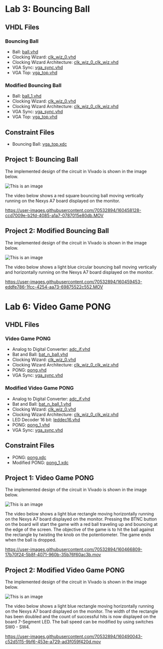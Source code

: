 # Lab 3: Bouncing Ball

## VHDL Files
### Bouncing Ball
* Ball: [ball.vhd](./ball.vhd)
* Clocking Wizard: [clk_wiz_0.vhd](./clk_wiz_0.vhd)
* Clocking Wizard Architecture: [clk_wiz_0_clk_wiz.vhd](./clk_wiz_0_clk_wiz.vhd)
* VGA Sync: [vga_sync.vhd](./vga_sync.vhd)
* VGA Top: [vga_top.vhd](./vga_top.vhd)

### Modified Bouncing Ball
* Ball: [ball_1.vhd](./ball_1.vhd)
* Clocking Wizard: [clk_wiz_0.vhd](./clk_wiz_0.vhd)
* Clocking Wizard Architecture: [clk_wiz_0_clk_wiz.vhd](./clk_wiz_0_clk_wiz.vhd)
* VGA Sync: [vga_sync.vhd](./vga_sync.vhd)
* VGA Top: [vga_top.vhd](./vga_top.vhd)

## Constraint Files
* Bouncing Ball: [vga_top.xdc](./vga_top.xdc)

## Project 1: Bouncing Ball
The implemented design of the circuit in Vivado is shown in the image below.

![This is an image](https://github.com/Hlederma/CPE-487/blob/54f327ab22e72bae1de77a54648b9438b58dbea0/Assignment5/Ball_imp_unmodified.png)


The video below shows a red square bouncing ball moving vertically running on the Nexys A7 board displayed on the monitor.



https://user-images.githubusercontent.com/70532894/160458128-ccd7009e-b2fd-4085-a1a7-0787015e80db.MOV





## Project 2: Modified Bouncing Ball
The implemented design of the circuit in Vivado is shown in the image below.

![This is an image](https://github.com/Hlederma/CPE-487/blob/c06d76a8b565fa459bee071028243784568cc3ac/Assignment5/Ball_imp_modified.png)

The video below shows a light blue circular bouncing ball moving vertically and horizontally running on the Nexys A7 board displayed on the monitor.




https://user-images.githubusercontent.com/70532894/160459453-eddfe786-1fcc-4254-aa73-69875522c552.MOV



# Lab 6: Video Game PONG

## VHDL Files
### Video Game PONG
* Analog to Digital Converter: [adc_if.vhd](./adc_if.vhd)
* Bat and Ball: [bat_n_ball.vhd](./bat_n_ball.vhd)
* Clocking Wizard: [clk_wiz_0.vhd](./clk_wiz_0.vhd)
* Clocking Wizard Architecture: [clk_wiz_0_clk_wiz.vhd](./clk_wiz_0_clk_wiz.vhd)
* PONG: [pong.vhd](./pong.vhd)
* VGA Sync: [vga_sync.vhd](./vga_sync.vhd)

### Modified Video Game PONG
* Analog to Digital Converter: [adc_if.vhd](./adc_if.vhd)
* Bat and Ball: [bat_n_ball_1.vhd](./bat_n_ball_1.vhd)
* Clocking Wizard: [clk_wiz_0.vhd](./clk_wiz_0.vhd)
* Clocking Wizard Architecture: [clk_wiz_0_clk_wiz.vhd](./clk_wiz_0_clk_wiz.vhd)
* LED Decoder 16 bit: [leddec16.vhd](./leddec16.vhd)
* PONG: [pong_1.vhd](./pong_1.vhd)
* VGA Sync: [vga_sync.vhd](./vga_sync.vhd)

## Constraint Files
* PONG: [pong.xdc](./pong.xdc)
* Modified PONG: [pong_1.xdc](./pong_1.xdc)

## Project 1: Video Game PONG
The implemented design of the circuit in Vivado is shown in the image below.

![This is an image](https://github.com/Hlederma/CPE-487/blob/6bb6d537dd01008693de078c9023e48d4166ea10/Assignment5/Pong_imp_unmodified.png)

The video below shows a light blue rectangle moving horizontally running on the Nexys A7 board displayed on the monitor. Pressing the BTNC button on the board will start the game with a red ball traveling up and bouncing at the edge of the screen. The objective of the game is to hit the ball against the rectangle by twisting the knob on the potentiometer. The game ends when the ball is dropped.



https://user-images.githubusercontent.com/70532894/160466809-17b70f24-5b8f-4071-960b-35b76f60ac3b.mov




## Project 2: Modified Video Game PONG
The implemented design of the circuit in Vivado is shown in the image below.

![This is an image](https://github.com/Hlederma/CPE-487/blob/ed9a69889ef4459bf302bb725d92e6cf4c8e0317/Assignment5/Pong_imp_modified.png)

The video below shows a light blue rectangle moving horizontally running on the Nexys A7 board displayed on the monitor. The width of the rectangle has been doubled and the count of successful hits is now displayed on the board 7-Segment LED. The ball speed can be modified by using switches SW0 - SW4.








https://user-images.githubusercontent.com/70532894/160490043-c52d5115-9bf6-453e-a729-ad3f059f420d.mov


